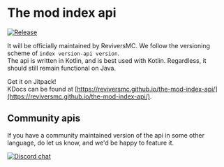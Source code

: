 # The mod index api

[![Release](https://jitpack.io/v/reviversmc/the-mod-index-api.svg?label=Release)](https://jitpack.io/#reviversmc/the-mod-index-api)

It will be officially maintained by ReviversMC. We follow the versioning scheme of `index version-api version`.  
The api is written in Kotlin, and is best used with Kotlin. Regardless, it should still remain functional on Java.

Get it on Jitpack!  
KDocs can be found at [https://reviversmc.github.io/the-mod-index-api/](https://reviversmc.github.io/the-mod-index-api/).
## Community apis
If you have a community maintained version of the api in some other language, do let us know, and we'd be happy to feature it.

[![Discord chat](https://img.shields.io/badge/chat%20on-discord-7289DA?logo=discord&logoColor=white)](https://discord.gg/6bTGYFppfz)

